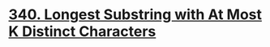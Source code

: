 # [340. Longest Substring with At Most K Distinct Characters](https://leetcode.com/problems/longest-substring-with-at-most-k-distinct-characters/)
